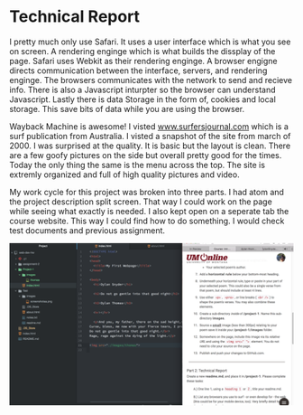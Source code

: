 # Technical Report

I pretty much only use Safari. It uses a user interface which is what you see on screen. A rendering enginge which is what builds the dissplay of the page. Safari uses Webkit as their rendering enginge. A browser engigne directs communication between the interface, servers, and rendering enginge. The browsers communicates with the network to send and recieve info. There is also a Javascript inturpter so the browser can understand Javascript. Lastly there is data Storage in the form of, cookies and local storage. This save bits of data while you are using the browser.

Wayback Machine is awesome! I visted www.surfersjournal.com which is a surf publication from Australia. I visted a snapshot of the site from march of 2000. I was surprised at the quality. It is basic but the layout is clean. There are a few goofy pictures on the side but overall pretty good for the times. Today the only thing the same is the menu across the top. The site is extremly organized and full of high quality pictures and video.

My work cycle for this project was broken into three parts. I had atom and the project description split screen. That way I could work on the page while seeing what exactly is needed. I also kept open on a seperate tab the course website. This way I could find how to do something. I would check test documents and previous assignment.

![image](./images/screenshot.png)
